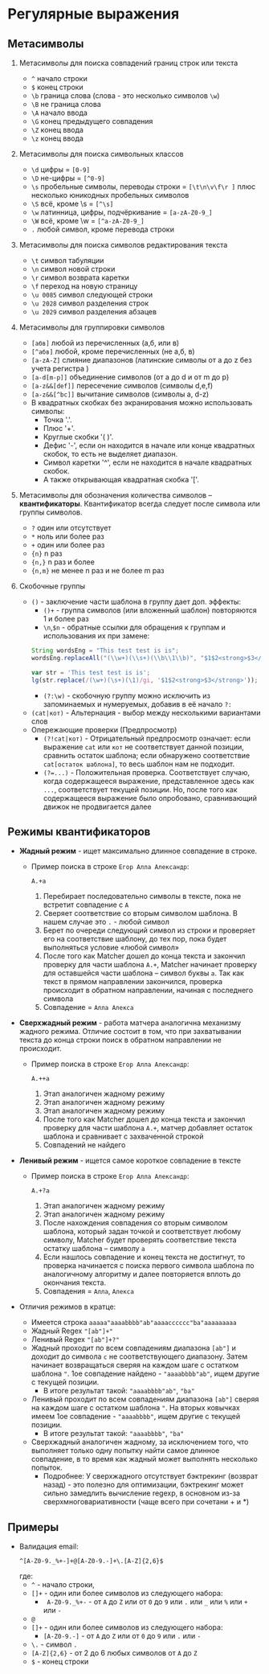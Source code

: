 # Регулярные выражения

## Метасимволы

1. Метасимволы для поиска совпадений границ строк или текста
    + ```^```   начало строки
    + ```$```   конец строки
    + ```\b```	граница слова (слова - это несколько символов ```\w```)
    + ```\B```	не граница слова
    + ```\A```	начало ввода
    + ```\G```	конец предыдущего совпадения
    + ```\Z```	конец ввода
    + ```\z```	конец ввода

2. Метасимволы для поиска символьных классов
    + ```\d```	цифры = ```[0-9]```
    + ```\D```	не-цифры = ```[^0-9]```
    + ```\s```	пробельные символы, переводы строки = ```[\t\n\v\f\r ]``` плюс несколько юникодных пробельных символов
    + ```\S```	всё, кроме \s = ```[^\s]```
    + ```\w```	латинница, цифры, подчёркивание = ```[a-zA-Z0-9_]```
    + ```\W```	всё, кроме \w = ```[^a-zA-Z0-9_]```
    + ```.```   любой символ, кроме перевода строки

3. Метасимволы для поиска символов редактирования текста
    + ```\t```      символ табуляции
    + ```\n```      символ новой строки
    + ```\r```      символ возврата каретки
    + ```\f```      переход на новую страницу
    + ```\u 0085``` символ следующей строки
    + ```\u 2028``` символ разделения строк
    + ```\u 2029``` символ разделения абзацев

4. Метасимволы для группировки символов
    + ```[абв]```	    любой из перечисленных (а,б, или в)
    + ```[^абв]```	    любой, кроме перечисленных (не а,б, в)
    + ```[a-zA-Z]```	слияние диапазонов (латинские символы от a до z без учета регистра )
    + ```[a-d[m-p]]```	    объединение символов (от a до d и от m до p)
    + ```[a-z&&[def]]```	пересечение символов (символы d,e,f)
    + ```[a-z&&[^bc]]```	вычитание символов (символы a, d-z)
    + В квадратных скобках без экранирования можно использовать символы:
        + Точка '.'.
        + Плюс '+'.
        + Круглые скобки '( )'.
        + Дефис '-', если он находится в начале или конце квадратных скобок, то есть не выделяет диапазон.
        + Символ каретки '^', если не находится в начале квадратных скобок.
        + А также открывающая квадратная скобка '['.

5. Метасимволы для обозначения количества символов – **квантификаторы**. Квантификатор всегда следует после символа или группы символов.
    + ```?```	один или отсутствует
    + ```*```	ноль или более раз
    + ```+```	один или более раз
    + ```{n}```     n раз
    + ```{n,}```    n раз и более
    + ```{n,m}```	не менее n раз и не более m раз

6. Скобочные группы
    + ```()``` - заключение части шаблона в группу дает доп. эффекты:
        + ```()+``` - группа символов (или вложенный шаблон) повторяются 1 и более раз
        + ```\n```,```$n``` - обратные ссылки для обращения к группам и использования их при замене:
        ```java
        String wordsEng = "This test test is is";
        wordsEng.replaceAll("(\\w+)(\\s+)(\\b\\1\\b)", "$1$2<strong>$3</strong>");
        ```
        ```javascript
        var str = 'This test test is is';
        lg(str.replace(/(\w+)(\s+)(\1)/gi, '$1$2<strong>$3</strong>'));
        ```
        + ```(?:\w)``` - скобочную группу можно исключить из запоминаемых и нумеруемых, добавив в её начало ```?:```
    + ```(cat|кот)``` - Альтернация - выбор между несколькими вариантами слов
    + Опережающие проверки (Предпросмотр)
        + ```(?!cat|кот)``` - Отрицательный предпросмотр означает: 
        если выражение ```cat``` или ```кот``` не соответствует данной позиции, 
        сравнить остаток шаблона; если обнаружено соответствие ```сat[остаток шаблона]```, то весь шаблон нам не подходит. 
        + ```(?=...)``` - Положительная проверка. 
        Соответствует случаю, когда содержащееся выражение, представленное здесь как ```...```, соответствует текущей позиции. 
        Но, после того как содержащееся выражение было опробовано, сравнивающий движок не продвигается далее
## Режимы квантификаторов

+ **Жадный режим** - ищет максимально длинное совпадение в строке.
    + Пример поиска в строке ```Егор Алла Александр```: 
        ```regexp
        А.+а
        ```
        1. Перебирает последовательно символы в тексте, пока не встретит совпадение с ```A```
        1. Cверяет соответствие со вторым символом шаблона. В нашем случае это ```.``` - любой символ
        1. Берет по очереди следующий символ из строки и проверяет его на соответствие шаблону, до тех пор, пока будет выполняться условие «любой символ»
        1. После того как Matcher дошел до конца текста и закончил проверку для части шаблона ```А.+```, Matcher начинает проверку для оставшейся части шаблона – символ буквы ```а```. Так как текст в прямом направлении закончился, проверка происходит в обратном направлении, начиная с последнего символа
        1. Совпадение = ```Алла Алекса```
        
+ **Сверхжадный режим** - работа матчера аналогична механизму жадного режима. 
Отличие состоит в том, что при захватывании текста до конца строки поиск в обратном направлении не происходит.
    + Пример поиска в строке ```Егор Алла Александр```: 
        ```regexp
        А.++а
        ```
        1. Этап аналогичен жадному режиму
        1. Этап аналогичен жадному режиму
        1. Этап аналогичен жадному режиму
        1. После того как Matcher дошел до конца текста и закончил проверку для части шаблона ```А.+```,  матчер добавляет остаток шаблона и сравнивает с захваченной строкой
        1. Совпадений не найдего

+ **Ленивый режим** - ищется самое короткое совпадение в тексте
    + Пример поиска в строке ```Егор Алла Александр```: 
        ```regexp
        А.+?а
        ```
        1. Этап аналогичен жадному режиму
        1. Этап аналогичен жадному режиму
        1. После нахождения совпадения со вторым символом шаблона, который задан точкой и соответствует любому символу, Matcher будет проверять соответствие текста остатку шаблона – символу ```а```
        1. Если нашлось совпадение и конец текста не достигнут, то проверка начинается с поиска первого символа шаблона по аналогичному алгоритму и далее повторяется вплоть до окончания текста.
        1. Совпадения = ```Алла```, ```Алекса```
        
+ Отличия режимов в кратце:
    + Имеется строка ```aaaaa"aaaabbbb"ab"aaaacccccc"ba"aaaaaaaaa```
    + Жадный Regex ```"[ab"]+"``` 
    + Ленивый Regex ```"[ab"]+?"```
    + Жадный проходит по всем совпадениям диапазона ```[ab"]``` и 
        доходит до символа ```c``` не соответствующего диапазону. 
        Затем начинает возвращаться сверяя на каждом шаге с остатком шаблона ```"```. 
        1ое совпадение найдено - ```"aaaabbbb"ab"```,
         ищем другие с текущей позиции.
        + В итоге результат такой: ```"aaaabbbb"ab"```, ```"ba"```
    + Ленивый проходит по всем совпадениям диапазона ```[ab"]``` сверяя на каждом шаге
        с остатком шаблона ```"```. На вторых ковычках имеем 1ое совпадение - ```"aaaabbbb"```, 
        ищем другие с текущей позиции.
        + В итоге результат такой: ```"aaaabbbb"```, ```"ba"```
    + Сверхжадный  аналогичен жадному, за исключением того, что выполняет только одну попытку найти самое длинное совпадение, 
        в то время как жадный может выполнять несколько попыток. 
        + Подробнее: У сверхжадного отсутствует бэктрекинг (возврат назад) - 
            это полезно для оптимизации, бэктрекинг может сильно замедлить вычисление regexp,
            в основном из-за сверхмноговариативности (чаще всего при сочетани + и *)

## Примеры
+ Валидация email:
    ```regexp
    ^[A-Z0-9._%+-]+@[A-Z0-9.-]+\.[A-Z]{2,6}$
    ```
    где:
    + ```^``` - начало строки,
    + ```[]+``` - один или более символов из следующего набора:
        + ``` A-Z0-9._%+-``` - от `A` до `Z` или от `0` до `9` или `.` или `_` или `%` или `+` или `-`
    + ```@```
    + ```[]+``` - один или более символов из следующего набора:
        + ```[A-Z0-9.-]``` -  от `A` до `Z` или от `0` до `9` или `.` или `-`
    + ```\.``` - символ `.`
    + ```[A-Z]{2,6}``` - от 2 до 6 любых символов от `A` до `Z`
    + ```$``` - конец строки
    